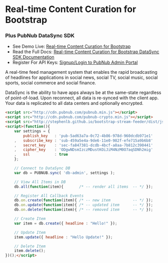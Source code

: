 # Real-time Content Curation for Bootstrap
### Plus PubNub DataSync SDK

 - See Demo Live: [Real-time Content Curation for Bootstrap](http://stephenlb.github.io/bootstrap-stream-feeder/)
 - Read the Full Docs: [Real-time Content Curation for Bootstrap DataSync SDK Documentation](http://stephenlb.github.io/bootstrap-stream-feeder/#datasync-docs)
 - Register For API Keys: [Signup/Login to PubNub Admin Portal](https://admin.pubnub.com/)

A real-time feed management system that enables 
the rapid broadcasting of headlines 
for applications in social news, social TV, 
social music, social sports, social commerce and social finance.

DataSync is the ability to have apps always be at the same-state 
regardless of point-of-load. 
Upon reconnect, all data is re-synced with the client app. 
Your data is replicated to all data centers and optionally encrypted.

```html
<script src="http://cdn.pubnub.com/pubnub.min.js"></script>
<script src="http://cdn.pubnub.com/pubnub-crypto.min.js"></script>
<script src="http://stephenlb.github.io/bootstrap-stream-feeder/dist/js/pubnub-sync.js"></script>
<script>(function(){
    var settings = {
        publish_key   : 'pub-5ad63a7a-0c72-4b86-978d-960dcdb971e1'
    ,   subscribe_key : 'sub-459a5e4a-9de6-11e0-982f-efe715a9b6b8'
    ,   secret_key    : 'sec-fa847381-dcdb-4bcf-a8aa-7b812c390441'
    ,   cipher_key    : 'ODgwNDsmIzczMDustKOiJiM4NzM0O7aqSDNh2mig'
    ,   ssl           : true
    };

    // Connect to DataSync DB
    var db = PUBNUB.sync( 'db-admin', settings );

    // View All Items in DB
    db.all(function(item){       /* -- render all items  -- */ });

    // Register All Callback Events
    db.on.create(function(item){ /* -- new item          -- */ });
    db.on.update(function(item){ /* -- updated item      -- */ });
    db.on.delete(function(item){ /* -- removed item      -- */ });

    // Create Item
    var item = db.create({ headline : "Hello!" });

    // Update Item
    item.update({ headline : "Hello Update!" });

    // Delete Item
    item.delete();
})();</script>
```
